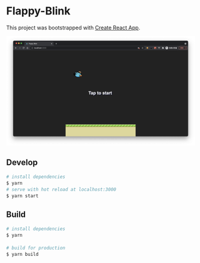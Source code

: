 # Flappy-Blink
This project was bootstrapped with [Create React App](https://github.com/facebook/create-react-app).

![](./public/shreenshot.png)

## Develop
```bash
# install dependencies
$ yarn
# serve with hot reload at localhost:3000
$ yarn start
```

## Build
``` bash
# install dependencies
$ yarn

# build for production
$ yarn build
```